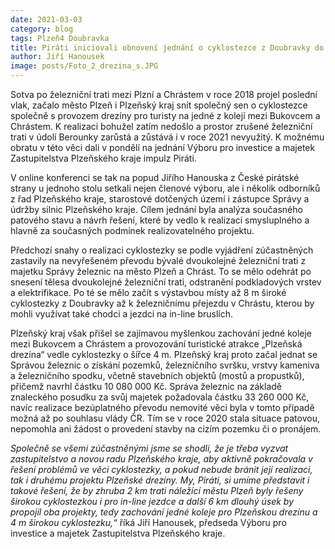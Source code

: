 ```yaml
---
date: 2021-03-03
category: blog
tags: Plzeň4 Doubravka
title: Piráti iniciovali obnovení jednání o cyklostezce z Doubravky do Chrástu!
author: Jiří Hanousek
image: posts/Foto_2_drezina_s.JPG
---
```


Sotva po železniční trati mezi Plzní a Chrástem v roce 2018 projel poslední vlak, začalo město Plzeň i Plzeňský kraj snít společný sen o cyklostezce společně s provozem drezíny pro turisty na jedné z kolejí mezi Bukovcem a Chrástem. K realizaci bohužel zatím nedošlo a prostor zrušené železniční trati v údolí Berounky zarůstá a zůstává i v roce 2021 nevyužitý. K možnému obratu v této věci dali v pondělí na jednání Výboru pro investice a majetek Zastupitelstva Plzeňského kraje impulz Piráti.

V online konferenci se tak na popud Jiřího Hanouska z České pirátské strany u jednoho stolu setkali nejen členové výboru, ale i několik odborníků z řad Plzeňského kraje, starostové dotčených území i zástupce Správy a údržby silnic Plzeňského kraje. Cílem jednání byla analýza současného patového stavu a návrh řešení, které by vedlo k realizaci smysluplného a hlavně za současných podmínek realizovatelného projektu. 

Předchozí snahy o realizaci cyklostezky se podle vyjádření zúčastněných zastavily na nevyřešeném převodu bývalé dvoukolejné železniční trati z majetku Správy železnic na město Plzeň a Chrást. To se mělo odehrát po snesení tělesa dvoukolejné železniční trati, odstranění podkladových vrstev a elektrifikace. Po té se mělo začít s výstavbou místy až 8 m široké cyklostezky z Doubravky až k železničnímu přejezdu v Chrástu, kterou by mohli využívat také chodci a jezdci na in-line bruslích.

Plzeňský kraj však přišel se zajímavou myšlenkou zachování jedné koleje mezi Bukovcem a Chrástem a provozování turistické atrakce „Plzeňská drezína“ vedle cyklostezky o šířce 4 m. Plzeňský kraj proto začal jednat se Správou železnic o získání pozemků, železničního svršku, vrstvy kameniva a železničního spodku, včetně stavebních objektů (mostů a propustků), přičemž navrhl částku 10 080 000 Kč. Správa železnic na základě znaleckého posudku za svůj majetek požadovala částku 33 260 000 Kč, navíc realizace bezúplatného převodu nemovité věci byla v tomto případě možná až po souhlasu vlády ČR. Tím se v roce 2020 stala situace patovou, nepomohla ani žádost o provedení stavby na cizím pozemku či o pronájem.

*Společně se všemi zúčastněnými jsme se shodli, že je třeba vyzvat zastupitelstvo a novou radu Plzeňského kraje, aby aktivně pokračovala v řešení problémů ve věci cyklostezky, a pokud nebude bránit její realizaci, tak i druhému projektu Plzeňské drezíny. My, Piráti, si umíme představit i takové řešení, že by zhruba 2 km trati náležící městu Plzeň byly řešeny širokou cyklostezkou i pro in-line jezdce a další 6 km dlouhý úsek by propojil oba projekty, tedy zachování jedné koleje pro Plzeňskou drezínu a 4 m širokou cyklostezku,“* říká Jiří Hanousek, předseda Výboru pro investice a majetek Zastupitelstva Plzeňského kraje.
